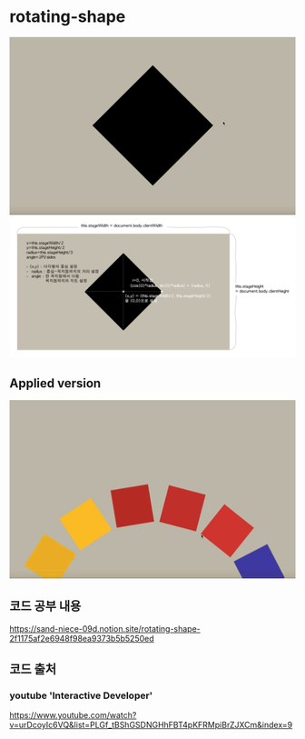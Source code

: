 # rotating-shape
<img width="900" alt="rotating shpe gif" src="./assets/rotating_shape.gif">
<img width="900" alt="rotating_shape" src="./assets/rotating_shape.png">

## Applied version
<img width="900" alt="rotating shpe gif" src="./assets/rotating_shape_applied.gif">

## 코드 공부 내용
https://sand-niece-09d.notion.site/rotating-shape-2f1175af2e6948f98ea9373b5b5250ed


## 코드 출처
### youtube 'Interactive Developer'
https://www.youtube.com/watch?v=urDcoyIc6VQ&list=PLGf_tBShGSDNGHhFBT4pKFRMpiBrZJXCm&index=9